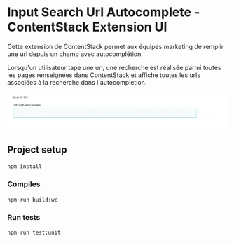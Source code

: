 # Input Search Url Autocomplete - ContentStack Extension UI

Cette extension de ContentStack permet aux équipes marketing de remplir une url depuis un champ avec autocomplétion.

Lorsqu'un utilisateur tape une url, une recherche est réalisée parmi toutes les pages renseignées dans ContentStack et affiche toutes les urls associées à la recherche dans l'autocompletion.

![docs/extension-render.gif](docs/extension-render.gif)

## Project setup
```
npm install
```

### Compiles
```
npm run build:wc
```

### Run tests
```
npm run test:unit
```
